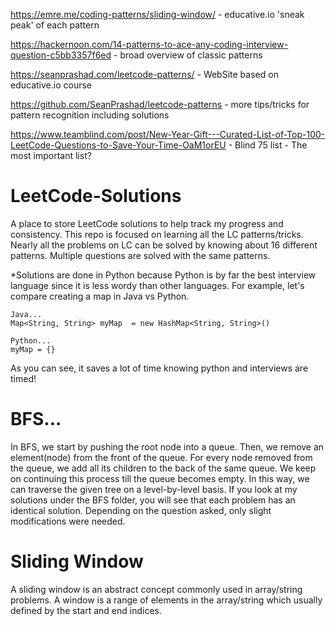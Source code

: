 https://emre.me/coding-patterns/sliding-window/ - educative.io 'sneak peak' of each pattern

https://hackernoon.com/14-patterns-to-ace-any-coding-interview-question-c5bb3357f6ed - broad overview of classic patterns

https://seanprashad.com/leetcode-patterns/ - WebSite based on educative.io course 

https://github.com/SeanPrashad/leetcode-patterns - more tips/tricks for pattern recognition including solutions 

https://www.teamblind.com/post/New-Year-Gift---Curated-List-of-Top-100-LeetCode-Questions-to-Save-Your-Time-OaM1orEU - Blind 75 list - The most important list?

# LeetCode-Solutions
A place to store LeetCode solutions to help track my progress and consistency. This repo is focused on learning all the LC patterns/tricks. Nearly all the problems on LC can be solved by knowing about 16 different patterns. Multiple questions are solved with the same patterns. 

*Solutions are done in Python because Python is by far the best interview language since it is less wordy than other languages. For example, let's compare creating a map in Java vs Python.
    
    Java...
    Map<String, String> myMap  = new HashMap<String, String>()
    
    Python...
    myMap = {}
    
As you can see, it saves a lot of time knowing python and interviews are timed!
    

# BFS...
In BFS, we start by pushing the root node into a queue. Then, we remove an element(node) from the front of the queue. For every node removed from the queue, we add all its children to the back of the same queue. We keep on continuing this process till the queue becomes empty. In this way, we can traverse the given tree on a level-by-level basis.
If you look at my solutions under the BFS folder, you will see that each problem has an identical solution. Depending on the question asked, only slight modifications were needed. 

# Sliding Window
A sliding window is an abstract concept commonly used in array/string problems. A window is a range of elements in the array/string which usually defined by the start and end indices.
